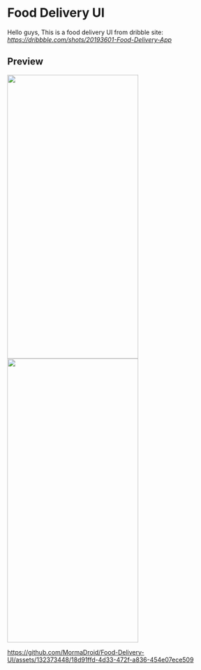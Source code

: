# Food Delivery UI

Hello guys, This is a food delivery UI from dribble site: 
_https://dribbble.com/shots/20193601-Food-Delivery-App_

## Preview
<img src="https://github.com/MormaDroid/Food-Delivery-UI/assets/132373448/f79edcce-55dc-42e7-b74f-295f28441bb9"  width="300" height="650"><img src="https://github.com/MormaDroid/Food-Delivery-UI/assets/132373448/4f3f4d37-5f94-43d7-982c-cd96d307adb3"  width="300" height="650">


https://github.com/MormaDroid/Food-Delivery-UI/assets/132373448/18d91ffd-4d33-472f-a836-454e07ece509


